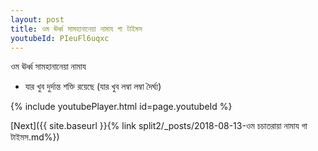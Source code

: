 ```yaml
---
layout: post
title: ওম ঊর্ধ্ব সামহানানেয়া নামায গা টাইমস
youtubeId: PIeuFl6uqxc
---
```

 
 
 ওম ঊর্ধ্ব সামহানানেয়া নামায  
 
 -  যার খুব দুর্দান্ত শক্তি রয়েছে (যার খুব লম্বা লম্বা দৈর্ঘ্য) 
 
  
 
  
 
 
 
 
 
 


{% include youtubePlayer.html id=page.youtubeId %}
 
[Next]({{ site.baseurl }}{% link  split2/_posts/2018-08-13-ওম চচাতরায়া নামায গা টাইমস.md%})
 
